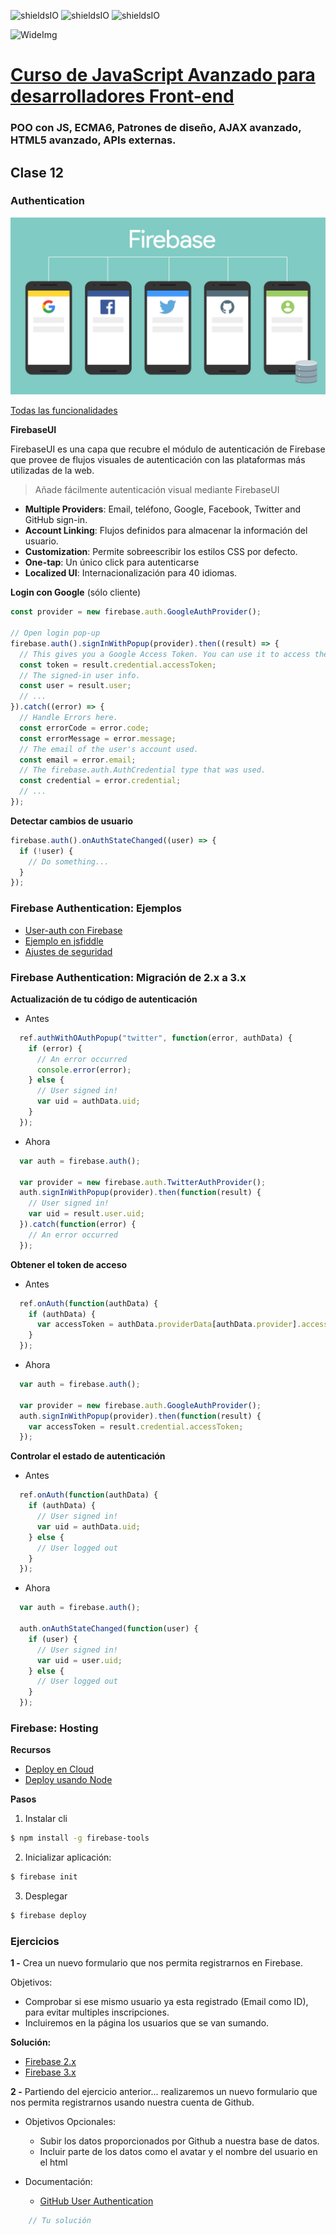 ![shieldsIO](https://img.shields.io/github/issues/Fictizia/Curso-JS-Avanzado-para-desarrolladores-Front-end_ed3.svg)
![shieldsIO](https://img.shields.io/github/forks/Fictizia/Curso-JS-Avanzado-para-desarrolladores-Front-end_ed3.svg)
![shieldsIO](https://img.shields.io/github/stars/Fictizia/Curso-JS-Avanzado-para-desarrolladores-Front-end_ed3.svg)

![WideImg](http://fictizia.com/img/github/Fictizia-plan-estudios-github.jpg)

# [Curso de JavaScript Avanzado para desarrolladores Front-end](https://fictizia.com/formacion/curso-javascript-avanzado)
### POO con JS, ECMA6, Patrones de diseño, AJAX avanzado, HTML5 avanzado, APIs externas.


## Clase 12

### Authentication

![auth](../assets/clase12/a7bd48d3-bce9-4a2b-955a-2b98ef0f98d6.png)

[Todas las funcionalidades](https://firebase.google.com/docs/auth/web/start)

**FirebaseUI**

FirebaseUI es una capa que recubre el módulo de autenticación de Firebase que provee de flujos visuales de autenticación con las plataformas más utilizadas de la web.

> Añade fácilmente autenticación visual mediante FirebaseUI

- **Multiple Providers**: Email, teléfono, Google, Facebook, Twitter and GitHub sign-in.
- **Account Linking**: Flujos definidos para almacenar la información del usuario.
- **Customization**: Permite sobreescribir los estilos CSS por defecto.
- **One-tap**: Un único click para autenticarse
- **Localized UI**: Internacionalización para 40 idiomas.

**Login con Google** (sólo cliente)

```javascript
const provider = new firebase.auth.GoogleAuthProvider();

// Open login pop-up
firebase.auth().signInWithPopup(provider).then((result) => {
  // This gives you a Google Access Token. You can use it to access the Google API.
  const token = result.credential.accessToken;
  // The signed-in user info.
  const user = result.user;
  // ...
}).catch((error) => {
  // Handle Errors here.
  const errorCode = error.code;
  const errorMessage = error.message;
  // The email of the user's account used.
  const email = error.email;
  // The firebase.auth.AuthCredential type that was used.
  const credential = error.credential;
  // ...
});
```
**Detectar cambios de usuario**

```javascript
firebase.auth().onAuthStateChanged((user) => {
  if (!user) {
    // Do something...
  }
});
```

### Firebase Authentication: Ejemplos
- [User-auth con Firebase](https://www.firebase.com/docs/web/guide/user-auth.html)
- [Ejemplo en jsfiddle](http://jsfiddle.net/firebase/a221m6pb/embedded/result,js,css/)
- [Ajustes de seguridad](https://www.firebase.com/docs/security/guide/securing-data.html)



### Firebase Authentication: Migración de 2.x a 3.x


**Actualización de tu código de autenticación**
- Antes
```javascript
  ref.authWithOAuthPopup("twitter", function(error, authData) {
    if (error) {
      // An error occurred
      console.error(error);
    } else {
      // User signed in!
      var uid = authData.uid;
    }
  });
```

- Ahora
```javascript
  var auth = firebase.auth();
  
  var provider = new firebase.auth.TwitterAuthProvider();
  auth.signInWithPopup(provider).then(function(result) {
    // User signed in!
    var uid = result.user.uid;
  }).catch(function(error) {
    // An error occurred
  });
```


**Obtener el token de acceso**

- Antes
```javascript
  ref.onAuth(function(authData) {
    if (authData) {
      var accessToken = authData.providerData[authData.provider].accessToken;
    }
  });
```

- Ahora
```javascript
  var auth = firebase.auth();
  
  var provider = new firebase.auth.GoogleAuthProvider();
  auth.signInWithPopup(provider).then(function(result) {
    var accessToken = result.credential.accessToken;
  });
```


**Controlar el estado de autenticación**

- Antes
```javascript
  ref.onAuth(function(authData) {
    if (authData) {
      // User signed in!
      var uid = authData.uid;
    } else {
      // User logged out
    }
  });
```

- Ahora
```javascript
  var auth = firebase.auth();
  
  auth.onAuthStateChanged(function(user) {
    if (user) {
      // User signed in!
      var uid = user.uid;
    } else {
      // User logged out
    }
  });
```

### Firebase: Hosting

**Recursos**
- [Deploy en Cloud](https://www.firebase.com/docs/web/guide/deploying.html)
- [Deploy usando Node](https://www.firebase.com/docs/hosting/quickstart.html)

**Pasos**

1. Instalar cli

  ```bash
  $ npm install -g firebase-tools
  ```

2. Inicializar aplicación:

  ```bash
  $ firebase init
  ```

3. Desplegar

  ```bash
  $ firebase deploy
  ```


### Ejercicios

**1 -** Crea un nuevo formulario que nos permita registrarnos en Firebase.

Objetivos:
- Comprobar si ese mismo usuario ya esta registrado (Email como ID), para evitar multiples inscripciones.
- Incluiremos en la página los usuarios que se van sumando.

**Solución:**
- [Firebase 2.x](http://codepen.io/ulisesgascon/pen/19f8b66b32e9ebc0fea3d8dd5c03e0f4)
- [Firebase 3.x](http://codepen.io/ulisesgascon/pen/4ba77abe2917a57b5780ec3531d79341)

**2 -** Partiendo del ejercicio anterior... realizaremos un nuevo formulario que nos permita registrarnos usando nuestra cuenta de Github.

- Objetivos Opcionales:
  - Subir los datos proporcionados por Github a nuestra base de datos.
  - Incluir parte de los datos como el avatar y el nombre del usuario en el html 

- Documentación:
  - [GitHub User Authentication](https://www.firebase.com/docs/web/guide/login/github.html)

```javascript
    // Tu solución
```